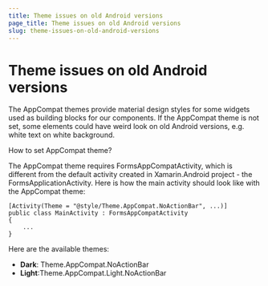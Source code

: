 ```yaml
---
title: Theme issues on old Android versions
page_title: Theme issues on old Android versions
slug: theme-issues-on-old-android-versions
---
```


# Theme issues on old Android versions

The AppCompat themes provide material design styles for some widgets used as building blocks for our components. If the AppCompat theme is not set, some elements could have weird look on old Android versions, e.g. white text on white background.

How to set AppCompat theme?

The AppCompat theme requires FormsAppCompatActivity, which is different from the default activity created in Xamarin.Android project - the FormsApplicationActivity. Here is how the main activity should look like with the AppCompat theme:

	[Activity(Theme = "@style/Theme.AppCompat.NoActionBar", ...)]
	public class MainActivity : FormsAppCompatActivity
	{ 
		...
	}

Here are the available themes:

- **Dark**: Theme.AppCompat.NoActionBar
- **Light**:Theme.AppCompat.Light.NoActionBar
